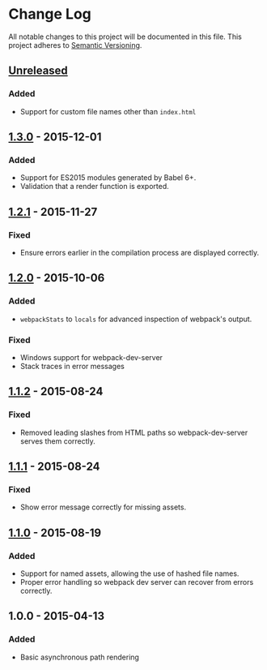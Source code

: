 # Change Log
All notable changes to this project will be documented in this file.
This project adheres to [Semantic Versioning](http://semver.org/).

## [Unreleased]
### Added
- Support for custom file names other than `index.html`

## [1.3.0] - 2015-12-01
### Added
- Support for ES2015 modules generated by Babel 6+.
- Validation that a render function is exported.

## [1.2.1] - 2015-11-27
### Fixed
- Ensure errors earlier in the compilation process are displayed correctly.

## [1.2.0] - 2015-10-06
### Added
- `webpackStats` to `locals` for advanced inspection of webpack's output.

### Fixed
- Windows support for webpack-dev-server
- Stack traces in error messages

## [1.1.2] - 2015-08-24
### Fixed
- Removed leading slashes from HTML paths so webpack-dev-server serves them correctly.

## [1.1.1] - 2015-08-24
### Fixed
- Show error message correctly for missing assets.

## [1.1.0] - 2015-08-19
### Added
- Support for named assets, allowing the use of hashed file names.
- Proper error handling so webpack dev server can recover from errors correctly.

## 1.0.0 - 2015-04-13
### Added
- Basic asynchronous path rendering

[Unreleased]: https://github.com/markdalgleish/static-site-generator-webpack-plugin/compare/v1.3.0...HEAD
[1.3.0]: https://github.com/markdalgleish/static-site-generator-webpack-plugin/compare/v1.2.1...v1.3.0
[1.2.1]: https://github.com/markdalgleish/static-site-generator-webpack-plugin/compare/v1.2.0...v1.2.1
[1.2.0]: https://github.com/markdalgleish/static-site-generator-webpack-plugin/compare/v1.1.2...v1.2.0
[1.1.2]: https://github.com/markdalgleish/static-site-generator-webpack-plugin/compare/v1.1.1...v1.1.2
[1.1.1]: https://github.com/markdalgleish/static-site-generator-webpack-plugin/compare/v1.1.0...v1.1.1
[1.1.0]: https://github.com/markdalgleish/static-site-generator-webpack-plugin/compare/v1.0.0...v1.1.0
